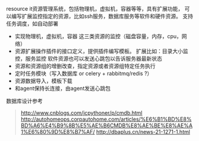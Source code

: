 resource it资源管理系统，包括物理机，虚拟机，容器等等，具有扩展功能，
可以编写扩展监控指定的资源，比如ssh服务，数据库服务等软件和硬件资源。
支持任务调度，如自动部署

* 实现物理机，虚拟机，容器 这三类资源的监控（磁盘容量，内存，cpu，网络）
* 资源扩展操作插件的接口定义，提供插件编写模板。
扩展比如：目录大小监控，服务监控
软件资源也可以发送心跳包以告诉服务器最新状态
* 资源和资源组的增删改查，指定资源或者资源组特定任务执行
* 定时任务模块（写入数据库 or celery + rabbitmq/redis ?）
* 资源数据导入，模板下载
* 和agent保持长连接，由agent发送心跳包

数据库设计参考
> http://www.cnblogs.com/jcpythoner/p/cmdb.html
> http://autohomeops.corpautohome.com/articles/%E6%B1%BD%E8%BD%A6%E4%B9%8B%E5%AE%B6CMDB%E8%AE%BE%E8%AE%A1%E6%80%9D%E8%B7%AF/
> http://dbaplus.cn/news-21-1271-1.html